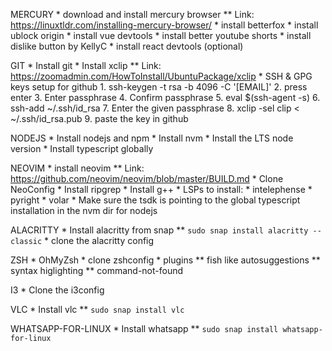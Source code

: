 MERCURY
    * download and install mercury browser
        ** Link: https://linuxtldr.com/installing-mercury-browser/
    * install betterfox
    * install ublock origin
    * install vue devtools
    * install better youtube shorts
    * install dislike button by KellyC
    * install react devtools (optional)

GIT
    * Install git
    * Install xclip
        ** Link: https://zoomadmin.com/HowToInstall/UbuntuPackage/xclip
    * SSH & GPG keys setup for github
        1. ssh-keygen -t rsa -b 4096 -C '[EMAIL]'
        2. press enter 
        3. Enter passphrase
        4. Confirm passphrase
        5. eval $(ssh-agent -s)
        6. ssh-add ~/.ssh/id_rsa
        7. Enter the given passphrase
        8. xclip -sel clip < ~/.ssh/id_rsa.pub
        9. paste the key in github

NODEJS
    * Install nodejs and npm
    * Install nvm
    * Install the LTS node version
    * Install typescript globally

NEOVIM
    * install neovim
        ** Link: https://github.com/neovim/neovim/blob/master/BUILD.md
    * Clone NeoConfig
    * Install ripgrep
    * Install g++
    * LSPs to install:
        * intelephense
        * pyright
        * volar
            * Make sure the tsdk is pointing to the global typescript installation in the nvm dir for nodejs

ALACRITTY
    * Install alacritty from snap
        ** `sudo snap install alacritty --classic`
    * clone the alacritty config

ZSH
    * OhMyZsh
    * clone zshconfig
    * plugins
        ** fish like autosuggestions
        ** syntax higlighting
        ** command-not-found

I3
    * Clone the i3config

VLC
    * Install vlc
        ** `sudo snap install vlc`

WHATSAPP-FOR-LINUX
    * Install whatsapp
        ** `sudo snap install whatsapp-for-linux`
